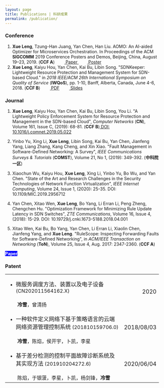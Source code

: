 ```yaml
---
layout: page
title: Publications | 科研成果
permalink: /publication/
---
```


### Conference
  1. **Xue Leng**, Tzung-Han Juang, Yan Chen, Han Liu. AOMO: An AI-aided Optimizer for Microservices Orchestration. In Proceedings of the ACM **SIGCOMM** 2019 Conference Posters and Demos, Beijing, China, August 19–23, 2019. (**CCF A**) &emsp;&emsp;<a href="http://www.lengxue.space/images/leng/resume/AOMO_SIGCOMM_Poster.pdf"><i class='social fa fa-file-pdf-o fa-2x'></i> Paper </a>  &emsp;&emsp;<a href="http://www.lengxue.space/images/leng/resume/AOMO_Poster.pdf"><i class='social fa fa-file-pdf-o fa-2x'></i> Poster </a>
  2. **Xue Leng**, Kaiyu Hou, Yan Chen, Kai Bu, Libin Song. "SDNKeeper: Lightweight Resource Protection and Management System for SDN-based Cloud." in *2018 IEEE/ACM 26th International Symposium on Quality of Service* (**IWQoS**), pp. 1-10, Banff, Alberta, Canada, June 4-6, 2018. (**CCF B**) &emsp;&emsp;<a href="http://www.lengxue.space/images/leng/resume/SDNKeeper_IWQoS2018.pdf"><i class='social fa fa-file-pdf-o fa-2x'></i> PDF</a>  &emsp;&emsp;<a href="http://www.lengxue.space/images/leng/resume/SDNKeeper_IWQoS2018.pptx"><i class='social fa fa-file-powerpoint-o fa-2x'></i> Slides </a>

### Journal
  1. **Xue Leng**, Kaiyu Hou, Yan Chen, Kai Bu, Libin Song, You Li. "A Lightweight Policy Enforcement System for Resource Protection and Management in the SDN-based Cloud", *Computer Networks* (**CN**), Volume 161, Issue C, (2019): 68-81. (**CCF B**)<a href="https://www.sciencedirect.com/science/article/pii/S1389128618314129?dgcid=coauthor"> DOI: 10.1016/j.comnet.2019.05.022</a>

  2. Yinbo Yu, Xing Li, **Xue Leng**, Libin Song, Kai Bu, Yan Chen, Jianfeng Yang, Liang Zhang, Kang Cheng, and Xin Xiao. "Fault Management in Software-Defined Networking: A Survey", *IEEE Communications Surveys & Tutorials* (**COMST**), Volume 21, No 1, (2019): 349-392. (**中科院一区**)

  3. Xiaochun Wu, Kaiyu Hou, **Xue Leng**, Xing Li, Yinbo Yu, Bo Wu, and Yan Chen. "State of the Art and Research Challenges in the Security Technologies of Network Function Virtualization", *IEEE Internet Computing*, Volume 24, Issue 1, (2020): 25-35. DOI: 10.1109/MIC.2019.2956712
  
  4. Yan Chen, Xitao Wen, **Xue Leng**, Bo Yang, Li Erran Li, Peng Zheng, Chengchen Hu. "Optimization Framework for Minimizing Rule Update Latency in SDN Switches", *ZTE Communications*, Volume 16, Issue 4, (2018): 15-29. DOI: 10.19729/j.cnki.1673-5188.2018.04.001

  5. Xitao Wen, Kai Bu, Bo Yang, Yan Chen, Li Erran Li, Xiaolin Chen, Jianfeng Yang, and **Xue Leng**. "RuleScope: Inspecting Forwarding Faults for Software-Defined Networking", in *ACM/IEEE Transaction on Networking* (**ToN**), Volume 25, Issue 4, Aug. 2017: 2347-2360. (**CCF A**)

<font style="background: blue" color='#ffffff'><strong>Paper</strong></font>

### Patent


<table>
  <tr>
    <td align="left"><ul><li><font size=4 face="黑体">微服务调度方法、装置以及电子设备 </font><font size=3>(CN202011564162.X)</font></li></ul></td>
    <td align="right" rowspan="2"><font size=4>2020</font></td>
  </tr>
  <tr>
    <td align="left"><font size=3 face="黑体">&emsp;&emsp;<strong>冷雪</strong>，曾清扬</font></td>
  </tr>
      
  <tr>
    <td align="left"><ul><li><font size=4 face="黑体">一种软件定义网络下基于策略语言的云端网络资源管理控制系统 </font><font size=3>(201810159706.0)</font></li></ul></td>
    <td align="right" rowspan="2"><font size=4>2018/08/03</font></td>
  </tr>
  <tr>
    <td align="left"><font size=3 face="黑体">&emsp;&emsp;<strong>冷雪</strong>，陈焰，侯开宇，卜凯，李星</font></td>
  </tr>
      
  <tr>
    <td align="left"><ul><li><font size=4 face="黑体">基于差分检测的控制平面故障诊断系统及其实现方法 </font><font size=3>(201910204272.6)</font></li></ul></td>
    <td align="right" rowspan="2"><font size=4>2020/06/04</font></td>
  </tr>
  <tr>
    <td align="left"><font size=3 face="黑体">&emsp;&emsp;陈焰，于银菠，李星，卜凯，杨剑锋，<strong>冷雪</strong></font></td>
  </tr>
</table>


